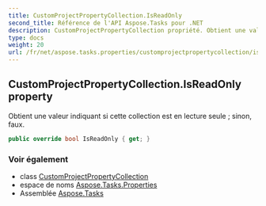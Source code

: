 ```yaml
---
title: CustomProjectPropertyCollection.IsReadOnly
second_title: Référence de l'API Aspose.Tasks pour .NET
description: CustomProjectPropertyCollection propriété. Obtient une valeur indiquant si cette collection est en lecture seule  sinon faux.
type: docs
weight: 20
url: /fr/net/aspose.tasks.properties/customprojectpropertycollection/isreadonly/
---
```

## CustomProjectPropertyCollection.IsReadOnly property

Obtient une valeur indiquant si cette collection est en lecture seule ; sinon, faux.

```csharp
public override bool IsReadOnly { get; }
```

### Voir également

* class [CustomProjectPropertyCollection](../)
* espace de noms [Aspose.Tasks.Properties](../../customprojectpropertycollection/)
* Assemblée [Aspose.Tasks](../../../)


